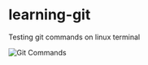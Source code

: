 # learning-git
Testing git commands on linux terminal


![Git Commands](https://rubygarage.s3.amazonaws.com/uploads/article_image/file/599/git-cheatsheet-5.jpg)
 
